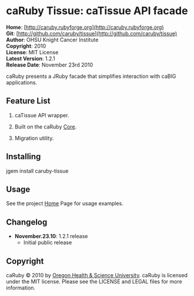 caRuby Tissue: caTissue API facade
===================================

**Home**:         [http://caruby.rubyforge.org](http://caruby.rubyforge.org)    
**Git**:          [http://github.com/caruby/tissue](http://github.com/caruby/tissue)    
**Author**:       OHSU Knight Cancer Institute    
**Copyright**:    2010    
**License**:      MIT License    
**Latest Version**: 1.2.1    
**Release Date**: November 23rd 2010    

caRuby presents a JRuby facade that simplifies interaction with caBIG applications.

Feature List
------------

1. caTissue API wrapper.

2. Built on the caRuby [Core](/caruby/core).

3. Migration utility.

Installing
----------

jgem install caruby-tissue

Usage
-----

See the project [Home](http://caruby.rubyforge.org) Page for usage examples. 

Changelog
---------

- **November.23.10**: 1.2.1 release
    - Initial public release

Copyright
---------

caRuby &copy; 2010 by [Oregon Health & Science University](http://www.ohsu.edu/xd/health/services/cancer/index.cfm).
caRuby is licensed under the MIT license. Please see the LICENSE and LEGAL
files for more information.
